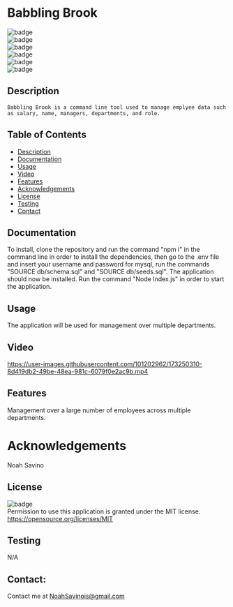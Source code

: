 # Babbling Brook
   ![badge](https://img.shields.io/github/languages/top/LilCalc/Babbling_Brook)
   <br> 
   ![badge](https://img.shields.io/github/languages/count/LilCalc/Babbling_Brook)
   <br>
   ![badge](https://img.shields.io/github/issues/LilCalc/Babbling_Brook)
   <br>
   ![badge](https://img.shields.io/github/issues-closed/LilCalc/Babbling_Brook)
   <br>
   ![badge](https://img.shields.io/github/last-commit/LilCalc/Babbling_Brook)
   <br>
   ![badge](https://img.shields.io/badge/license-MIT-important)
   
   ## Description
   
    Babbling Brook is a command line tool used to manage emplyee data such as salary, name, managers, departments, and role.

   ## Table of Contents
   - [Description](#description)
   - [Documentation](#documentation)
   - [Usage](#usage)
   - [Video](#video)
   - [Features](#features)
   - [Acknowledgements](#acknowledgements)
   - [License](#license)
   - [Testing](#testing)
   - [Contact](#contact)

   ## Documentation
   To install, clone the repository and run the command "npm i" in the command line in order to install the dependencies, then go to the .env file and insert your username and password for mysql, run the commands "SOURCE db/schema.sql" and "SOURCE db/seeds.sql". The application should now be installed. Run the command "Node Index.js" in order to start the application.
  
   ## Usage
   The application will be used for management over multiple departments.
   ## Video
   

https://user-images.githubusercontent.com/101202962/173250310-8d419db2-49be-48ea-981c-6079f0e2ac9b.mp4


   ## Features
   Management over a large number of employees across multiple departments.
   
   # Acknowledgements
   Noah Savino
     
   ## License
   ![badge](https://img.shields.io/badge/license-MIT-important)
   <br>
   Permission to use this application is granted under the MIT license. <https://opensource.org/licenses/MIT>
   ## Testing
   N/A

   ## Contact:
   Contact me at <a href="malito:NoahSavinois@gmail.com">NoahSavinois@gmail.com</a>

